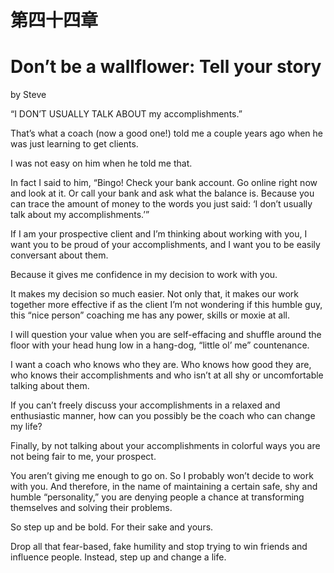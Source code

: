 # 第四十四章

# Don’t be a wallflower: Tell your story

by Steve

“I DON’T USUALLY TALK ABOUT my accomplishments.”

That’s what a coach (now a good one!) told me a couple years ago when he was just learning to get clients.

I was not easy on him when he told me that.

In fact I said to him, “Bingo! Check your bank account. Go online right now and look at it. Or call your bank and ask what the balance is. Because you can trace the amount of money to the words you just said: ‘I don’t usually talk about my accomplishments.’”

If I am your prospective client and I’m thinking about working with you, I want you to be proud of your accomplishments, and I want you to be easily conversant about them.

Because it gives me confidence in my decision to work with you.

It makes my decision so much easier. Not only that, it makes our work together more effective if as the client I’m not wondering if this humble guy, this “nice person” coaching me has any power, skills or moxie at all.

I will question your value when you are self-effacing and shuffle around the floor with your head hung low in a hang-dog, “little ol’ me” countenance.

I want a coach who knows who they are. Who knows how good they are, who knows their accomplishments and who isn’t at all shy or uncomfortable talking about them.

If you can’t freely discuss your accomplishments in a relaxed and enthusiastic manner, how can you possibly be the coach who can change my life?

Finally, by not talking about your accomplishments in colorful ways you are not being fair to me, your prospect.

You aren’t giving me enough to go on. So I probably won’t decide to work with you. And therefore, in the name of maintaining a certain safe, shy and humble “personality,” you are denying people a chance at transforming themselves and solving their problems.

So step up and be bold. For their sake and yours.

Drop all that fear-based, fake humility and stop trying to win friends and influence people. Instead, step up and change a life.
